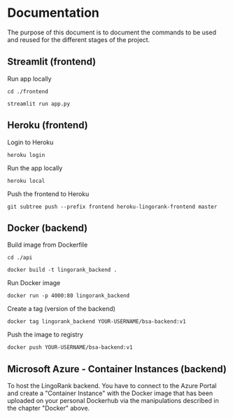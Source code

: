 # Documentation

The purpose of this document is to document the commands to be used and reused for the different stages of the project.

## Streamlit (frontend)

Run app locally

```console
cd ./frontend

streamlit run app.py
```

## Heroku (frontend)

Login to Heroku

```console
heroku login
```

Run the app locally

```console
heroku local
```

Push the frontend to Heroku

```console
git subtree push --prefix frontend heroku-lingorank-frontend master
```

## Docker (backend)

Build image from Dockerfile

```console
cd ./api

docker build -t lingorank_backend .
```

Run Docker image

```console
docker run -p 4000:80 lingorank_backend
```

Create a tag (version of the backend)

```console
docker tag lingorank_backend YOUR-USERNAME/bsa-backend:v1
```

Push the image to registry

```console
docker push YOUR-USERNAME/bsa-backend:v1
```

## Microsoft Azure - Container Instances (backend)

To host the LingoRank backend. You have to connect to the Azure Portal and create a "Container Instance" with the Docker image that has been uploaded on your personal Dockerhub via the manipulations described in the chapter "Docker" above.
